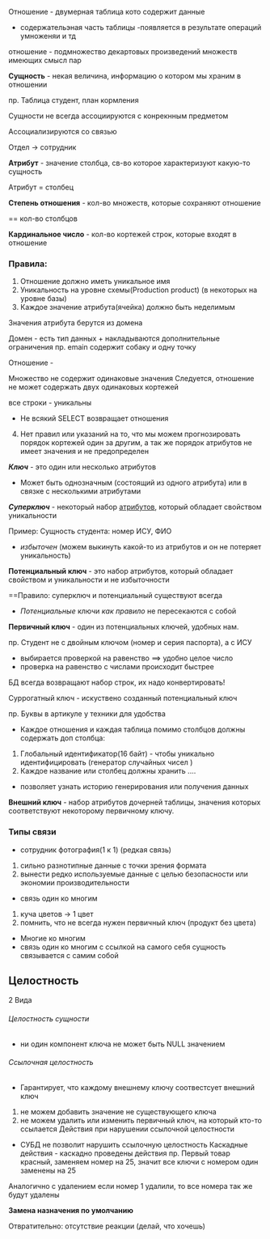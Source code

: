 
Отношение - двумерная таблица кото содержит данные
 - содержательэная часть таблицы
 -появляется в результате операций умноженяи и тд

отношение - подмножество декартовых произведений множеств 
имеющих смысл пар

**Сущность** - некая величина, информацию о котором мы храним в отношении

пр. Таблица студент, план кормления

Сущности не всегда ассоциируются с конрекнным предметом 

Ассоциализируются со связью

Отдел -> сотрудник

**Атрибут** - значение столбца, св-во которое характеризуют какую-то сущность

Атрибут = столбец

**Степень отношения** - кол-во множеств, которые сохраняют отношение

== кол-во столбцов

**Кардинальное число** - кол-во кортежей строк, которые входят в отношение

### Правила:
1. Отношение должно иметь уникальное имя
2. Уникальность на уровне схемы(Production product) (в некоторых на уровне базы)
3. Каждое значение атрибута(ячейка) должно быть неделимым 

Значения атрибута берутся из домена

Домен - есть тип данных + накладываются дополнительные ограничения 
пр. emain содержит собаку и одну точку

Отношение - 

Множество не содержит одинаковые значения
Следуется, отношение не может содержать двух одинаковых кортежей

все строки - уникальны

- Не всякий SELECT возвращает отношения
4. Нет правил или указаний на то, что мы можем прогнозировать порядок кортежей один за другим, а так же порядок атрибутов не имеет значения и не предопределен 


***Ключ*** - это один или несколько атрибутов
- Может быть однозначным (состоящий из одного атрибута) или в связке с несколькими атрибутами

***Суперключ*** - некоторый набор [атрибутов](), который обладает свойством уникальности 

Пример:
Сущность студента: номер ИСУ, ФИО
- *избыточен* (можем выкинуть какой-то из атрибутов и он не потеряет уникальность)

**Потенциальный ключ** - это набор атрибутов, который обладает свойством и уникальности и не избыточности

==Правило: суперключ и потенциальный существуют всегда 

- *Потенциальные* ключи *как правило* не пересекаются с собой

**Первичный ключ** - один из потенциальных ключей, удобных нам.

пр. Студент не с двойным ключом (номер и серия паспорта), а с ИСУ

-  выбирается проверкой на равенство
==> удобно целое число
- проверка на равенство с числами происходит быстрее

БД всегда возвращают набор строк, их надо конвертировать!

Суррогатный ключ - искуствено созданный потенциальный ключ


пр. Буквы в артикуле у техники для удобства

- Каждое отношения и каждая таблица помимо столбцов должны содержать доп столбца:
1. Глобальный идентификатор(16 байт) - чтобы уникально идентифицировать (генератор случайных чисел )
2. Каждое название или столбец должны хранить ....

- позволяет узнать историю генерирования или получения данных


**Внешний ключ** - набор атрибутов дочерней таблицы, значения которых соответствуют некоторому первичному ключу.

### Типы связи
- сотрудник фотография(1 к 1) (редкая связь)
1. сильно разнотипные данные с точки зрения формата
 2. вынести редко используемые данные с целью безопасности или экономии производительности
 - связь один ко многим
1. куча цветов -> 1 цвет
2. помнить, что не всегда нужен первичный ключ (продукт без цвета)
- Многие ко многим
- связь один ко многим с ссылкой на самого себя
сущность связывается с самим собой

## Целостность
2 Вида
###### Целостность сущности
- ни один компонент ключа не может быть NULL значением
###### Ссылочная целостность
- Гарантирует, что каждому внешнему ключу соотвестсует внешний ключ
1. не можем добавить значение не существующего ключа
2. не можем удалить или изменить первичный ключ, на который кто-то ссылается
Действия при нарушении ссылочной целостности 
- СУБД не позволит нарушить ссылочную целостность 
Каскадные действия - каскадно проведены действия
пр. Первый товар красный, заменяем номер на 25, значит все ключи с номером один заменены на 25

Аналогично с удалением
если номер 1 удалили, то все номера так же будут удалены

**Замена назначения по умолчанию**

Отвратительно: отсутствие реакции (делай, что хочешь)


















